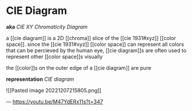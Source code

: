 # CIE Diagram

**aka** _CIE XY Chromaticity Diagram_

a [[cie diagram]] is a 2D [[chroma]] slice of the [[cie 1931#xyz]] [[color space]]. since the [[cie 1931#xyz]] [[color space]] can represent all colors that can be percieved by the human eye, [[cie diagram]]s are often used to represent other [[color space]]s visually

the [[color]]s on the outer edge of a [[cie diagram]] are pure

**representation** _CIE diagram_

![[Pasted image 20221207215805.png]]

&mdash; <https://youtu.be/M47YdERx11s?t=347>
